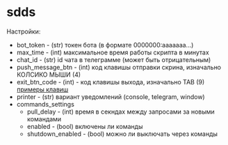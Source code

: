 # sdds
Настройки:
- bot_token - (str) токен бота (в формате 0000000:aaaaaaa...)
- max_time - (int) максимальное время работы скрипта в минутах
- chat_id - (str) id чата в телеграмме (может быть отрицательным)
- push_message_btn - (int) код клавишы отправки скрина, изначально КОЛСИКО МЫШИ (4)
- exit_btn_code - (int) - код клавишы выхода, изначально TAB (9) [примеры клавиш](https://stackoverflow.com/questions/31363860/how-do-i-get-the-name-of-a-key-in-pywin32-giving-its-keycode)
- printer - (str) вариант уведомлений (console, telegram, window)
- commands_settings
    - pull_delay - (int) время в секндах между запросами за новыми командами
    - enabled - (bool) включены ли команды 
    - shutdown_enabled - (bool) можно ли выключать через команды 
